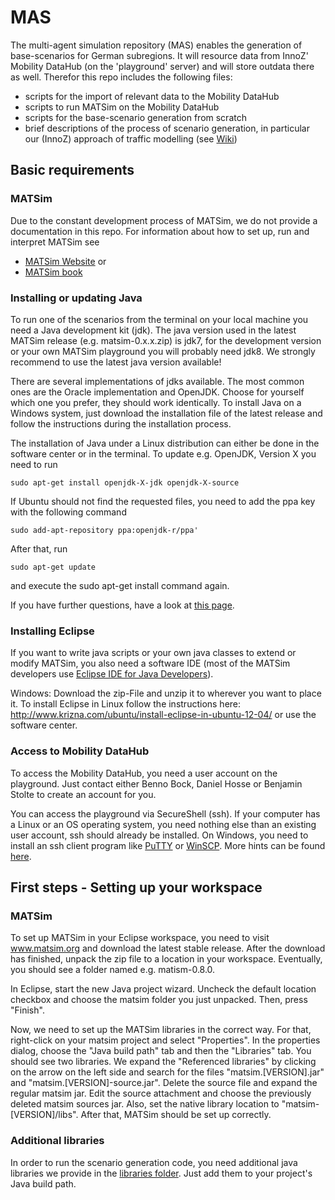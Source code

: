 MAS
===

The multi-agent simulation repository (MAS) enables the generation of base-scenarios for German subregions. It will resource data from InnoZ' Mobility DataHub (on the 'playground' server) and will store outdata there as well. Therefor this repo includes the following files:
- scripts for the import of relevant data to the Mobility DataHub
- scripts to run MATSim on the Mobility DataHub
- scripts for the base-scenario generation from scratch
- brief descriptions of the process of scenario generation, in particular our (InnoZ) approach of traffic modelling (see [Wiki](https://github.com/00Bock/MAS/wiki))

## Basic requirements
### MATSim
Due to the constant development process of MATSim, we do not provide a documentation in this repo. For information about how to set up, run and interpret MATSim see
- [MATSim Website](http://www.matsim.org)
or
- [MATSim book](http://ci.matsim.org:8080/view/All/job/MATSim-Book/ws/matsimbook-latest.pdf)

### Installing or updating Java
To run one of the scenarios from the terminal on your local machine you need a Java development kit (jdk). The java version used in the latest MATSim release (e.g. matsim-0.x.x.zip) is jdk7, for the development version or your own MATSim playground you will probably need jdk8.
We strongly recommend to use the latest java version available!

There are several implementations of jdks available. The most common ones are the Oracle implementation and OpenJDK. Choose for yourself which one you prefer, they should work identically.
To install Java on a Windows system, just download the installation file of the latest release and follow the instructions during the installation process.

The installation of Java under a Linux distribution can either be done in the software center or in the terminal. To update e.g. OpenJDK, Version X you need to run

`sudo apt-get install openjdk-X-jdk openjdk-X-source`

If Ubuntu should not find the requested files, you need to add the ppa key with the following command

`sudo add-apt-repository ppa:openjdk-r/ppa'`

After that, run

`sudo apt-get update`

and execute the sudo apt-get install command again.

If you have further questions, have a look at [this page](https://wiki.ubuntuusers.de/Java/Installation/).

### Installing Eclipse
If you want to write java scripts or your own java classes to extend or modify MATSim, you also need a software IDE (most of the MATSim developers use [Eclipse IDE for Java Developers](http://www.eclipse.org/downloads/packages/eclipse-ide-java-developers/mars2)).

Windows: Download the zip-File and unzip it to wherever you want to place it.
To install Eclipse in Linux follow the instructions here: http://www.krizna.com/ubuntu/install-eclipse-in-ubuntu-12-04/ or use the software center.

### Access to Mobility DataHub
To access the Mobility DataHub, you need a user account on the playground. Just contact either Benno Bock, Daniel Hosse or Benjamin Stolte to create an account for you.

You can access the playground via SecureShell (ssh). If your computer has a Linux or an OS operating system, you need nothing else than an existing user account, ssh should already be installed. On Windows, you need to install an ssh client program like [PuTTY](http://www.putty.org) or [WinSCP](https://winscp.net). More hints can be found [here](https://www.innoz.de/de/mobility-database-1).

## First steps - Setting up your workspace

### MATSim

To set up MATSim in your Eclipse workspace, you need to visit www.matsim.org and download the latest stable release. After the download has finished, unpack the zip file to a location in your workspace. Eventually, you should see a folder named e.g. matism-0.8.0.

In Eclipse, start the new Java project wizard. Uncheck the default location checkbox and choose the matsim folder you just unpacked. Then, press "Finish".

Now, we need to set up the MATSim libraries in the correct way. For that, right-click on your matsim project and select "Properties". In the properties dialog, choose the "Java build path" tab and then the "Libraries" tab. You should see two libraries. We expand the "Referenced libraries" by clicking on the arrow on the left side and search for the files "matsim.[VERSION].jar" and "matsim.[VERSION]-source.jar". Delete the source file and expand the regular matsim jar.
Edit the source attachment and choose the previously deleted matsim sources jar. Also, set the native library location to "matsim-[VERSION]/libs". After that, MATSim should be set up correctly.

### Additional libraries
In order to run the scenario generation code, you need additional java libraries we provide in the [libraries folder](https://github.com/00Bock/MAS/tree/master/libraries). Just add them to your project's Java build path.
